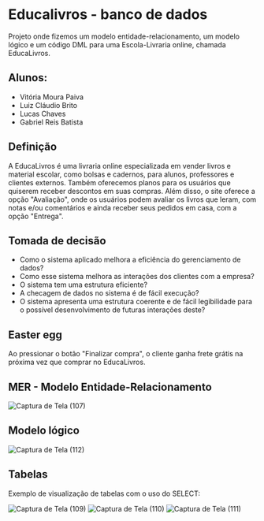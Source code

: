 # Educalivros - banco de dados
Projeto onde fizemos um modelo entidade-relacionamento, um modelo lógico e um código DML para uma Escola-Livraria online, chamada EducaLivros.

## Alunos:
- Vitória Moura Paiva
- Luiz Cláudio Brito
- Lucas Chaves
- Gabriel Reis Batista

## Definição
A EducaLivros é uma livraria online especializada em vender livros e material escolar, como bolsas e cadernos, para alunos, professores e clientes externos. Também oferecemos planos para os usuários que quiserem receber descontos em suas compras. Além disso, o site oferece a opção "Avaliação", onde os usuários podem avaliar os livros que leram, com notas e/ou comentários e ainda receber seus pedidos em casa, com a opção "Entrega".

## Tomada de decisão
- Como o sistema aplicado melhora a eficiência do gerenciamento de dados?
- Como esse sistema melhora as interações dos clientes com a empresa?
- O sistema tem uma estrutura eficiente?
- A checagem de dados no sistema é de fácil execução?
- O sistema apresenta uma estrutura coerente e de fácil legibilidade para o possível desenvolvimento de futuras interações deste?

## Easter egg
Ao pressionar o botão "Finalizar compra", o cliente ganha frete grátis na próxima vez que comprar no EducaLivros.

## MER - Modelo Entidade-Relacionamento
![Captura de Tela (107)](https://github.com/vitoria74/educalivros-bd/assets/105817834/5b7c052a-87b2-4a81-8587-709a3bb1e4ca)

## Modelo lógico
![Captura de Tela (112)](https://github.com/vitoria74/educalivros-bd/assets/105817834/75275aa1-b42d-471e-a4e9-0f95df34973c)

## Tabelas
Exemplo de visualização de tabelas com o uso do SELECT:

![Captura de Tela (109)](https://github.com/vitoria74/educalivros-bd/assets/105817834/f2884151-cf9b-4f44-bd81-1af9ffb56c32)
![Captura de Tela (110)](https://github.com/vitoria74/educalivros-bd/assets/105817834/3d69ac98-bb04-406c-af0a-32d5ed2f79cb)
![Captura de Tela (111)](https://github.com/vitoria74/educalivros-bd/assets/105817834/af352b5e-138d-4914-a027-f8933712201b)






